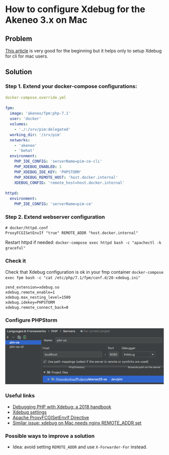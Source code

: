 # How to configure Xdebug for the Akeneo 3.x on Mac

## Problem

[This article](https://github.com/akeneo/Dockerfiles/blob/master/Docs/debugging.md) is very good for the beginning 
but it helps only to setup Xdebug for cli for mac users. 


## Solution

### Step 1. Extend your docker-compose configurations:

```yaml
docker-compose.override.yml

fpm:
  image: 'akeneo/fpm:php-7.1'
  user: 'docker'
  volumes:
    - './:/srv/pim:delegated'
  working_dir: '/srv/pim'
  networks:
    - 'akeneo'
    - 'behat'
  environment:
    PHP_IDE_CONFIG: 'serverName=pim-ce-cli'
    PHP_XDEBUG_ENABLED: 1
    PHP_XDEBUG_IDE_KEY: 'PHPSTORM'
    PHP_XDEBUG_REMOTE_HOST: 'host.docker.internal'
    XDEBUG_CONFIG: 'remote_host=host.docker.internal'

httpd:
  environment:
    PHP_IDE_CONFIG: 'serverName=pim-ce'
```

### Step 2. Extend webserver configuration
```
# docker/httpd.conf
ProxyFCGISetEnvIf "true" REMOTE_ADDR "host.docker.internal"
```

Restart httpd if needed: 
`docker-compose exec httpd bash -c "apachectl -k graceful"`



### Check it

Check that Xdebug configuration is ok in your fmp container
`docker-compose exec fpm bash -c "cat /etc/php/7.1/fpm/conf.d/20-xdebug.ini"`

```
zend_extension=xdebug.so
xdebug.remote_enable=1
xdebug.max_nesting_level=1500
xdebug.idekey=PHPSTORM
xdebug.remote_connect_back=0
```

### Configure PHPStorm

![Ziggy widget](image/phpstorm-xdebug-config.png)

### Useful links

* [Debugging PHP with Xdebug: a 2018 handbook](https://enrise.com/2018/02/debugging-php-with-xdebug/)
* [Xdebug settings](https://xdebug.org/docs/all_settings)
* [Apache ProxyFCGISetEnvIf Directive](https://httpd.apache.org/docs/2.4/mod/mod_proxy_fcgi.html#proxyfcgisetenvif)
* [Similar issue: xdebug on Mac needs nginx REMOTE_ADDR set](https://github.com/laradock/laradock/issues/733)

### Possible ways to improve a solution

* Idea: avoid setting `REMOTE_ADDR` and use `X-Forwarder-For` instead.

